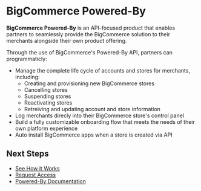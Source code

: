 # BigCommerce Powered-By

**BigCommerce Powered-By** is an API-focused product that enables partners to seamlessly provide the BigCommerce solution to their merchants alongside their own product offering. 

Through the use of BigCommerce's Powered-By API, partners can programmaticly:
* Manage the complete life cycle of accounts and stores for merchants, including: 
	* Creating and provisioning new BigCommerce stores
	* Cancelling stores
	* Suspending stores
	* Reactivating stores
	* Retreiving and updating account and store information
* Log merchants direcly into their BigCommerce store's control panel
* Build a fully customizable onboarding flow that meets the needs of their own platform experience
* Auto install BigCommerce apps when a store is created via API

## Next Steps
- [See How it Works](/powered-by/how-it-works)
- [Request Access](/powered-by/requesting-access)
- [Powered-By Documentation](/powered-by/documentation)
